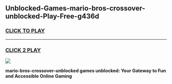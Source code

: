 
## Unblocked-Games-mario-bros-crossover-unblocked-Play-Free-g436d
<h3>
<a href="https://premium76.site?title=mario-bros-crossover-unblocked&ref=10A">CLICK TO PLAY</a></h3>
<hr>

<h3>
<a href="https://premium76.site?title=mario-bros-crossover-unblocked&ref=10A">CLICK 2 PLAY</a>
  
</h3>

<a href="https://premium76.site?title=mario-bros-crossover-unblocked&ref=10A"><img src="https://clearcache.store/games.png"></a>


**mario-bros-crossover-unblocked games unblocked: Your Gateway to Fun and Accessible Online Gaming**
